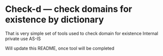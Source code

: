 # Check-d — check domains for existence by dictionary

That is very simple set of tools used to check domain for existence
Internal private use
AS-IS

Will update this README, once tool will be completed